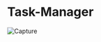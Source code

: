 # Task-Manager
![Capture](https://user-images.githubusercontent.com/70442038/125788812-b67fe0da-3324-49a9-bcc7-bded25fac504.PNG)
